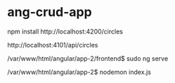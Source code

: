 # ang-crud-app
npm install
http://localhost:4200/circles

http://localhost:4101/api/circles

/var/www/html/angular/app-2/frontend$ sudo ng serve

/var/www/html/angular/app-2$ nodemon index.js 
